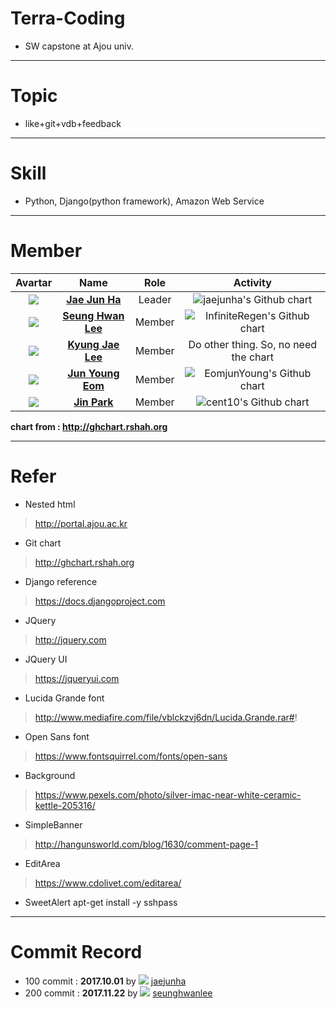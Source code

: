 # Terra-Coding
- SW capstone at Ajou univ.
---
# Topic
- like+git+vdb+feedback 
---
# Skill
- Python, Django(python framework), Amazon Web Service 
---
# Member
| Avartar | Name | Role | Activity |
 |:--------:|:--------:|:--------:|:--------:|
 | <img src="https://avatars1.githubusercontent.com/u/7951335?v=4&s=100"> | <a href = "https://github.com/jaejunha"> **Jae Jun Ha** </a> | Leader | <img src="http://ghchart.rshah.org/jaejunha" alt="jaejunha's Github chart" /> |
 | <img src="https://avatars3.githubusercontent.com/u/31802525?v=4&s=100"> | <a href = "https://github.com/InfiniteRegen"> **Seung Hwan Lee** </a>| Member | <img src="http://ghchart.rshah.org/InfiniteRegen" alt="InfiniteRegen's Github chart" /> |
 | <img src="https://avatars0.githubusercontent.com/u/31810077?v=4&s=100"> | <a href = "https://github.com/lkj7928"> **Kyung Jae Lee** </a>| Member | Do other thing. So, no need the chart |
 | <img src="https://avatars2.githubusercontent.com/u/29747152?v=4&s=100"> | <a href = "https://github.com/EomjunYoung"> **Jun Young Eom** </a> | Member | <img src="http://ghchart.rshah.org/EomjunYoung" alt="EomjunYoung's Github chart" /> |
 | <img src="https://avatars0.githubusercontent.com/u/31956355?v=4&s=100"> | <a href = "https://github.com/cent10"> **Jin Park** </a> | Member | <img src="http://ghchart.rshah.org/cent10" alt="cent10's Github chart" /> |
 
 **chart from : http://ghchart.rshah.org**

---
# Refer
- Nested html
>http://portal.ajou.ac.kr
- Git chart
>http://ghchart.rshah.org
- Django reference
>https://docs.djangoproject.com
- JQuery
>http://jquery.com
- JQuery UI
>https://jqueryui.com
- Lucida Grande font
>http://www.mediafire.com/file/vblckzvj6dn/Lucida.Grande.rar#!
- Open Sans font
>https://www.fontsquirrel.com/fonts/open-sans
- Background
>https://www.pexels.com/photo/silver-imac-near-white-ceramic-kettle-205316/
- SimpleBanner
>http://hangunsworld.com/blog/1630/comment-page-1
- EditArea
>https://www.cdolivet.com/editarea/
- SweetAlert
 apt-get install -y sshpass
---
# Commit Record
- 100 commit : **2017.10.01** by <img src="https://avatars1.githubusercontent.com/u/7951335?v=4&s=15"> <a href = "https://github.com/jaejunha"> jaejunha </a>
- 200 commit : **2017.11.22** by <img src="https://avatars3.githubusercontent.com/u/31802525?v=4&s=15"> <a href = "https://github.com/InfiniteRegen"> seunghwanlee </a>
